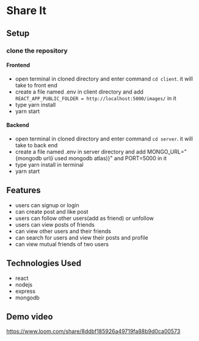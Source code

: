 # Share It

## Setup
### clone the repository
#### Frontend
- open terminal in cloned directory and enter command ```cd client```. it will take to front end
- create a file named .env in client directory and add ```REACT_APP_PUBLIC_FOLDER = http://localhost:5000/images/``` in it
- type yarn install
- yarn start

#### Backend
- open terminal in cloned directory and enter command ```cd server```. it will take to back end
- create a file named .env in server directory and add MONGO_URL="{mongodb url(i used mongodb atlas)}" and PORT=5000 in it
- type yarn install in terminal
- yarn start

## Features
- users can signup or login
- can create post and like post 
- users can follow other users(add as friend) or unfollow
- users can view posts of friends
- can view other users and their friends
- can search for users and view their posts and profile
- can view mutual friends of two users

## Technologies Used
- react
- nodejs
- express
- mongodb

## Demo video
https://www.loom.com/share/8ddbf185926a49719fa88b9d0ca00573
